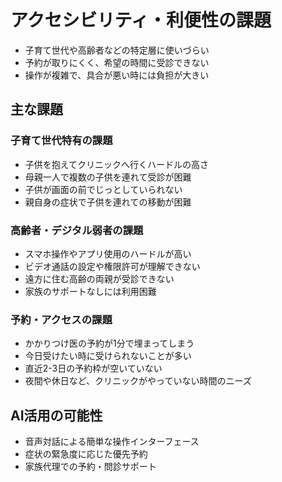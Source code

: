# アクセシビリティ・利便性の課題

- 子育て世代や高齢者などの特定層に使いづらい
- 予約が取りにくく、希望の時間に受診できない
- 操作が複雑で、具合が悪い時には負担が大きい

## 主な課題

### 子育て世代特有の課題
- 子供を抱えてクリニックへ行くハードルの高さ
- 母親一人で複数の子供を連れて受診が困難
- 子供が画面の前でじっとしていられない
- 親自身の症状で子供を連れての移動が困難

### 高齢者・デジタル弱者の課題
- スマホ操作やアプリ使用のハードルが高い
- ビデオ通話の設定や権限許可が理解できない
- 遠方に住む高齢の両親が受診できない
- 家族のサポートなしには利用困難

### 予約・アクセスの課題
- かかりつけ医の予約が1分で埋まってしまう
- 今日受けたい時に受けられないことが多い
- 直近2-3日の予約枠が空いていない
- 夜間や休日など、クリニックがやっていない時間のニーズ

## AI活用の可能性
- 音声対話による簡単な操作インターフェース
- 症状の緊急度に応じた優先予約
- 家族代理での予約・問診サポート